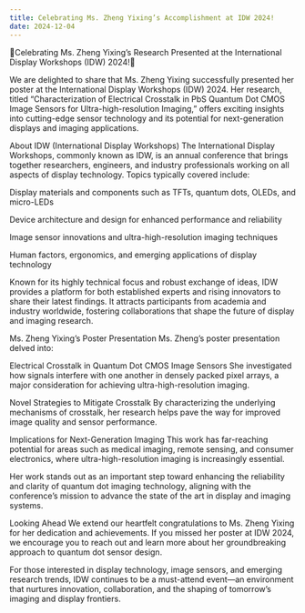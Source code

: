 ```yaml
---
title: Celebrating Ms. Zheng Yixing’s Accomplishment at IDW 2024!
date: 2024-12-04
---
```

🎉Celebrating Ms. Zheng Yixing’s Research Presented at the International Display Workshops (IDW) 2024!🎉


<!--more-->

We are delighted to share that Ms. Zheng Yixing successfully presented her poster at the International Display Workshops (IDW) 2024. Her research, titled “Characterization of Electrical Crosstalk in PbS Quantum Dot CMOS Image Sensors for Ultra-high-resolution Imaging,” offers exciting insights into cutting-edge sensor technology and its potential for next-generation displays and imaging applications.

About IDW (International Display Workshops)
The International Display Workshops, commonly known as IDW, is an annual conference that brings together researchers, engineers, and industry professionals working on all aspects of display technology. Topics typically covered include:

Display materials and components such as TFTs, quantum dots, OLEDs, and micro-LEDs

Device architecture and design for enhanced performance and reliability

Image sensor innovations and ultra-high-resolution imaging techniques

Human factors, ergonomics, and emerging applications of display technology

Known for its highly technical focus and robust exchange of ideas, IDW provides a platform for both established experts and rising innovators to share their latest findings. It attracts participants from academia and industry worldwide, fostering collaborations that shape the future of display and imaging research.

Ms. Zheng Yixing’s Poster Presentation
Ms. Zheng’s poster presentation delved into:

Electrical Crosstalk in Quantum Dot CMOS Image Sensors
She investigated how signals interfere with one another in densely packed pixel arrays, a major consideration for achieving ultra-high-resolution imaging.

Novel Strategies to Mitigate Crosstalk
By characterizing the underlying mechanisms of crosstalk, her research helps pave the way for improved image quality and sensor performance.

Implications for Next-Generation Imaging
This work has far-reaching potential for areas such as medical imaging, remote sensing, and consumer electronics, where ultra-high-resolution imaging is increasingly essential.

Her work stands out as an important step toward enhancing the reliability and clarity of quantum dot imaging technology, aligning with the conference’s mission to advance the state of the art in display and imaging systems.

Looking Ahead
We extend our heartfelt congratulations to Ms. Zheng Yixing for her dedication and achievements. If you missed her poster at IDW 2024, we encourage you to reach out and learn more about her groundbreaking approach to quantum dot sensor design.

For those interested in display technology, image sensors, and emerging research trends, IDW continues to be a must-attend event—an environment that nurtures innovation, collaboration, and the shaping of tomorrow’s imaging and display frontiers.